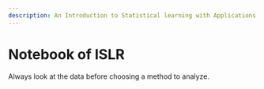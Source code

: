 ```yaml
---
description: An Introduction to Statistical learning with Applications in R
---
```


# Notebook of ISLR

Always look at the data before choosing a method to analyze.

